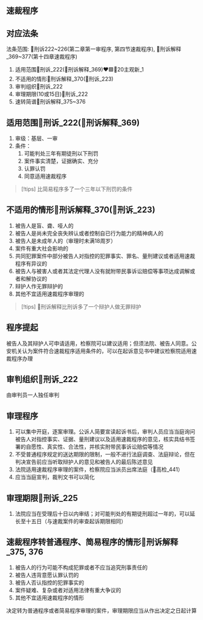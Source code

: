 ## 速裁程序

## 对应法条

法条范围: 🚪刑诉222~226(第二章第一审程序, 第四节速裁程序), 🚪刑诉解释_369~377(第十四章速裁程序)

1. 适用范围🚪刑诉_222(🚪刑诉解释_369)❤️🟩🚪20主观新_1
2. 不适用的情形🚪刑诉解释_370(🚪刑诉_223)
3. 审判组织🚪刑诉_222
4. 审理期限(10或15日)🚪刑诉_222
5. 速转简谱🚪刑诉解释_375~376

## 适用范围🚪刑诉_222(🚪刑诉解释_369)

1. 审级：基层、一审
2. 条件：
    1. 可能判处三年有期徒刑以下刑罚
    2. 案件事实清楚，证据确实、充分
    3. 认罪认罚
    4. 同意适用速裁程序

> [!tips]
> 比简易程序多了一个三年以下刑罚的条件

## 不适用的情形🚪刑诉解释_370(🚪刑诉_223)

1. 被告人是盲、聋、哑人的
2. 被告人是尚未完全丧失辨认或者控制自已行为能力的精神病人的
3. 被告人是未成年人的（审理时未满18周岁）
4. 案件有重大社会影响的
5. 共同犯罪案件中部分被告人对指控的犯罪事实、罪名、量刑建议或者适用速裁程序有异议的
6. 被告人与被害人或者其法定代理人没有就附带民事诉讼赔偿等事项达成调解或者和解协议的
7. 辩护人作无罪辩护的
8. 其他不宜适用速裁程序审理的

> [!tips]
> 🚪刑诉解释比刑诉多了一个辩护人做无罪辩护

## 程序提起

被告人及其辩护人可申请适用，检察院可以建议适用；但须法院、被告人同意。公安机关认为案件符合速裁程序适用条件的，可以在起诉意见书中建议检察院适用速裁程序办理

## 审判组织🚪刑诉_222

由审判员一人独任审判

## 审理程序

1. 可以集中开庭，逐案审理。公诉人简要宣读起诉书后，审判人员应当当庭询问被告人对指控事实、证据、量刑建议以及适用速裁程序的意见，核实具结书签署的自愿性、真实性、合法性，并核实附带民事诉讼赔偿等情况
2. 不受普通程序规定的送达期限的限制，一般不进行法庭调查、法庭辩论，但在判决宣告前应当听取辩护人的意见和被告人的最后陈述意见
3. 法院适用速裁程序审理的案件，检察院应当派员出席法庭（🚪高检_441）
4. 应当当庭宣判，裁判文书可以简化

## 审理期限🚪刑诉_225

1. 法院应当在受理后十日以内审结；对可能判处的有期徒刑超过一年的，可以延长至十五日（与速裁案件的审查起诉期限相同）


## 速裁程序转普通程序、简易程序的情形🚪刑诉解释_375, 376

1. 被告人的行为可能不构成犯罪或者不应当追究刑事责任的
2. 被告人违背意愿认罪认罚的
3. 被告人否认指控的犯罪事实的
4. 案件疑难、复杂或者对适用法律有重大争议的
5. 其他不宜适用速裁程序的情形

决定转为普通程序或者简易程序审理的案件，审理期限应当从作出决定之日起计算